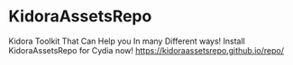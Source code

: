 # KidoraAssetsRepo
Kidora Toolkit That Can Help you In many Different ways!
Install KidoraAssetsRepo for Cydia now! https://kidoraassetsrepo.github.io/repo/
